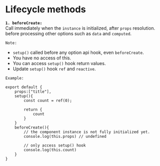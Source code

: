# Lifecycle methods

**`1. beforeCreate: `** <br>
Call immediately when the `instance` is initialized, after `props` resolution.
before processing other options such as `data` and `computed`.

`Note:`<br>

- `setup()` called before any option api hook, even `beforeCreate`.
- You have no access of this.
- You can access `setup()` hook return values.
- Update `setup()` hook `ref` and `reactive`.

`Example:`

```
export default {
    props:["title"],
    setup(){
        const count = ref(0);

        return {
            count
        }
    }
    beforeCreate(){
        // the component instance is not fully initialized yet.
        console.log(this.props) // undefined

        // only access setup() hook
        console.log(this.count)
    }
}
```

